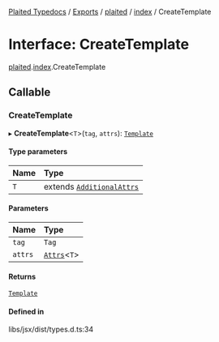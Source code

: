 [Plaited Typedocs](../README.md) / [Exports](../modules.md) / [plaited](../modules/plaited.md) / [index](../modules/plaited.index.md) / CreateTemplate

# Interface: CreateTemplate

[plaited](../modules/plaited.md).[index](../modules/plaited.index.md).CreateTemplate

## Callable

### CreateTemplate

▸ **CreateTemplate**<`T`\>(`tag`, `attrs`): [`Template`](../modules/plaited.index.md#template)

#### Type parameters

| Name | Type |
| :------ | :------ |
| `T` | extends [`AdditionalAttrs`](plaited.index.AdditionalAttrs.md) |

#### Parameters

| Name | Type |
| :------ | :------ |
| `tag` | `Tag` |
| `attrs` | [`Attrs`](../modules/plaited.index.md#attrs)<`T`\> |

#### Returns

[`Template`](../modules/plaited.index.md#template)

#### Defined in

libs/jsx/dist/types.d.ts:34
